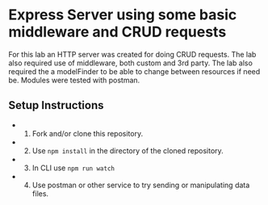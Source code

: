# Express Server using some basic middleware and CRUD requests
For this lab an HTTP server was created for doing CRUD requests.  The lab also required use of middleware, both custom and 3rd party.  The lab also required the a modelFinder to be able to change between resources if need be. Modules were tested with postman.

## Setup Instructions
- 1) Fork and/or clone this repository.  
- 2) Use `npm install` in the directory of the cloned repository.
- 3) In CLI use `npm run watch`
- 4) Use postman or other service to try sending or manipulating data files.

